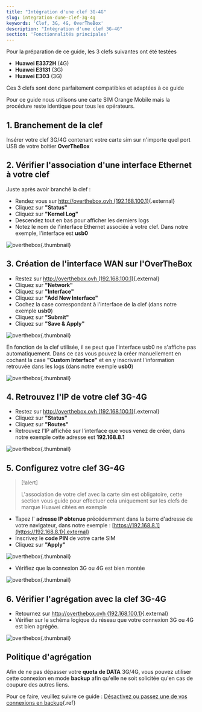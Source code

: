 ```yaml
---
title: "Intégration d'une clef 3G-4G"
slug: integration-dune-clef-3g-4g
keywords: 'Clef, 3G, 4G, OverTheBox'
description: "Intégration d'une clef 3G-4G"
section: 'Fonctionnalités principales'
---
```


Pour la préparation de ce guide, les 3 clefs suivantes ont été testées

- **Huawei E3372H** (4G)
- **Huawei E3131** (3G)
- **Huawei E303** (3G)

Ces 3 clefs sont donc parfaitement compatibles et adaptées à ce guide

Pour ce guide nous utilisons une carte SIM Orange Mobile mais la procédure reste identique pour tous les opérateurs.


## 1. Branchement de la clef
Insérer votre clef 3G/4G contenant votre carte sim sur n'importe quel port USB de votre boitier  **OverTheBox**


## 2. Vérifier l'association d'une interface Ethernet à votre clef
Juste après avoir branché la clef :

- Rendez vous sur [http://overthebox.ovh (192.168.100.1)](http://overthebox.ovh){.external}
- Cliquez sur **"Status"**
- Cliquez sur **"Kernel Log"**
- Descendez tout en bas pour afficher les derniers logs
- Notez le nom de l'interface Ethernet associée à votre clef. Dans notre exemple, l'interface est **usb0**


![overthebox](images/Kernel.png){.thumbnail}


## 3. Création de l'interface WAN sur l'OverTheBox
- Restez sur [http://overthebox.ovh (192.168.100.1)](http://overthebox.ovh){.external}
- Cliquez sur **"Network"**
- Cliquez sur **"Interface"**
- Cliquez sur **"Add New Interface"**
- Cochez la case correspondant à l'interface de la clef (dans notre exemple **usb0**)
- Cliquez sur **"Submit"**
- Cliquez sur **"Save & Apply"**


![overthebox](images/3G.png){.thumbnail}

En fonction de la clef utilisée, il se peut que l'interface usb0 ne s'affiche pas automatiquement. Dans ce cas vous pouvez la créer manuellement en cochant la case **"Custom Interface"** et en y inscrivant l'information retrouvée dans les logs (dans notre exemple **usb0**)


![overthebox](images/3G2.png){.thumbnail}


## 4. Retrouvez l'IP de votre clef 3G-4G
- Restez sur [http://overthebox.ovh (192.168.100.1)](http://overthebox.ovh){.external}
- Cliquez sur **"Status"**
- Cliquez sur **"Routes"**
- Retrouvez l'IP affichée sur l'interface que vous venez de créer, dans notre exemple cette adresse est **192.168.8.1**


![overthebox](images/4598.png){.thumbnail}


## 5. Configurez votre clef 3G-4G


> [!alert]
>
> L'association de votre clef avec la carte sim est obligatoire, cette section
> vous guide pour effectuer cela uniquement sur les clefs de marque  Huawei
> citées en exemple
> 

- Tapez l' **adresse IP obtenue** précédemment dans la barre d'adresse de votre navigateur, dans notre exemple : [https://192.168.8.1](https://192.168.8.1){.external}
- Inscrivez le **code PIN** de votre carte SIM
- Cliquez sur **"Apply"**


![overthebox](images/4600.png){.thumbnail}

- Vérifiez que la connexion 3G ou 4G est bien montée


![overthebox](images/4601.png){.thumbnail}


## 6. Vérifier l'agrégation avec la clef 3G-4G
- Retournez sur [http://overthebox.ovh (192.168.100.1)](http://overthebox.ovh){.external}
- Vérifier sur le schéma logique du réseau que votre connexion 3G ou 4G est bien agrégée.


![overthebox](images/4602.png){.thumbnail}


## Politique d'agrégation
Afin de ne pas dépasser votre **quota de DATA** 3G/4G, vous pouvez utiliser cette connexion en mode **backup** afin qu'elle ne soit solicitée qu'en cas de coupure des autres liens.

Pour ce faire, veuillez suivre ce guide : [Désactivez ou passez une de vos connexions en backup](../desactivez-ou-passez-une-de-vos-connexions-en-backup/){.ref}